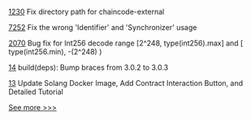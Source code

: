 
[1230](https://github.com/hyperledger/fabric-samples/pull/1230) Fix directory path for chaincode-external

[7252](https://github.com/hyperledger/besu/pull/7252) Fix the wrong 'Identifier' and 'Synchronizer' usage

[2070](https://github.com/hyperledger/web3j/pull/2070) Bug fix for Int256 decode range [2^248, type(int256).max] and [ type(int256.min), -(2^248) )

[14](https://github.com/hyperledger-labs/solang-playground/pull/14) build(deps): Bump braces from 3.0.2 to 3.0.3

[13](https://github.com/hyperledger-labs/solang-playground/pull/13) Update Solang Docker Image, Add Contract Interaction Button, and Detailed Tutorial


[See more >>>](https://start-here.hyperledger.org/pull-requests)
